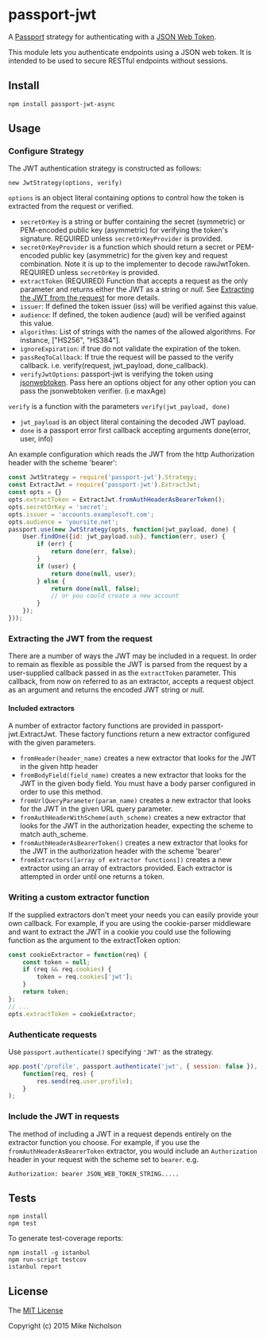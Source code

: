 # passport-jwt

A [Passport](http://passportjs.org/) strategy for authenticating with a
[JSON Web Token](http://jwt.io).

This module lets you authenticate endpoints using a JSON web token. It is
intended to be used to secure RESTful endpoints without sessions.

## Install

    npm install passport-jwt-async

## Usage

### Configure Strategy

The JWT authentication strategy is constructed as follows:

    new JwtStrategy(options, verify)

`options` is an object literal containing options to control how the token is
extracted from the request or verified.

* `secretOrKey` is a string or buffer containing the secret (symmetric)
  or PEM-encoded public key (asymmetric) for verifying the token's
  signature. REQUIRED unless `secretOrKeyProvider` is provided.
* `secretOrKeyProvider` is a function which should return a secret or PEM-encoded public 
  key (asymmetric) for the given key and request combination. Note it is up to the implementer to decode rawJwtToken.
  REQUIRED unless `secretOrKey` is provided.
* `extractToken` (REQUIRED) Function that accepts a request as the only
  parameter and returns either the JWT as a string or *null*. See
  [Extracting the JWT from the request](#extracting-the-jwt-from-the-request) for
  more details.
* `issuer`: If defined the token issuer (iss) will be verified against this
  value.
* `audience`: If defined, the token audience (aud) will be verified against
  this value.
* `algorithms`: List of strings with the names of the allowed algorithms. For instance, ["HS256", "HS384"].
* `ignoreExpiration`: if true do not validate the expiration of the token.
* `passReqToCallback`: If true the request will be passed to the verify
  callback. i.e. verify(request, jwt_payload, done_callback).
* `verifyJwtOptions`: passport-jwt is verifying the token using [jsonwebtoken](https://github.com/auth0/node-jsonwebtoken).
Pass here an options object for any other option you can pass the jsonwebtoken verifier. (i.e maxAge)

`verify` is a function with the parameters `verify(jwt_payload, done)`

* `jwt_payload` is an object literal containing the decoded JWT payload.
* `done` is a passport error first callback accepting arguments
  done(error, user, info)

An example configuration which reads the JWT from the http
Authorization header with the scheme 'bearer':

```js
const JwtStrategy = require('passport-jwt').Strategy;
const ExtractJwt = require('passport-jwt').ExtractJwt;
const opts = {}
opts.extractToken = ExtractJwt.fromAuthHeaderAsBearerToken();
opts.secretOrKey = 'secret';
opts.issuer = 'accounts.examplesoft.com';
opts.audience = 'yoursite.net';
passport.use(new JwtStrategy(opts, function(jwt_payload, done) {
    User.findOne({id: jwt_payload.sub}, function(err, user) {
        if (err) {
            return done(err, false);
        }
        if (user) {
            return done(null, user);
        } else {
            return done(null, false);
            // or you could create a new account
        }
    });
}));
```

### Extracting the JWT from the request

There are a number of ways the JWT may be included in a request.  In order to remain as flexible as
possible the JWT is parsed from the request by a user-supplied callback passed in as the
`extractToken` parameter.  This callback, from now on referred to as an extractor,
accepts a request object as an argument and returns the encoded JWT string or *null*.

#### Included extractors

A number of extractor factory functions are provided in passport-jwt.ExtractJwt. These factory
functions return a new extractor configured with the given parameters.

* ```fromHeader(header_name)``` creates a new extractor that looks for the JWT in the given http
  header
* ```fromBodyField(field_name)``` creates a new extractor that looks for the JWT in the given body
  field.  You must have a body parser configured in order to use this method.
* ```fromUrlQueryParameter(param_name)``` creates a new extractor that looks for the JWT in the given
  URL query parameter.
* ```fromAuthHeaderWithScheme(auth_scheme)``` creates a new extractor that looks for the JWT in the
  authorization header, expecting the scheme to match auth_scheme.
* ```fromAuthHeaderAsBearerToken()``` creates a new extractor that looks for the JWT in the authorization header
  with the scheme 'bearer'
* ```fromExtractors([array of extractor functions])``` creates a new extractor using an array of
  extractors provided. Each extractor is attempted in order until one returns a token.

### Writing a custom extractor function

If the supplied extractors don't meet your needs you can easily provide your own callback. For
example, if you are using the cookie-parser middleware and want to extract the JWT in a cookie
you could use the following function as the argument to the extractToken option:

```js
const cookieExtractor = function(req) {
    const token = null;
    if (req && req.cookies) {
        token = req.cookies['jwt'];
    }
    return token;
};
// ...
opts.extractToken = cookieExtractor;
```

### Authenticate requests

Use `passport.authenticate()` specifying `'JWT'` as the strategy.

```js
app.post('/profile', passport.authenticate('jwt', { session: false }),
    function(req, res) {
        res.send(req.user.profile);
    }
);
```

### Include the JWT in requests

The method of including a JWT in a request depends entirely on the extractor
function you choose. For example, if you use the `fromAuthHeaderAsBearerToken`
extractor, you would include an `Authorization` header in your request with the
scheme set to `bearer`. e.g.

    Authorization: bearer JSON_WEB_TOKEN_STRING.....

## Tests

    npm install
    npm test

To generate test-coverage reports:

    npm install -g istanbul
    npm run-script testcov
    istanbul report

## License

The [MIT License](http://opensource.org/licenses/MIT)

Copyright (c) 2015 Mike Nicholson
